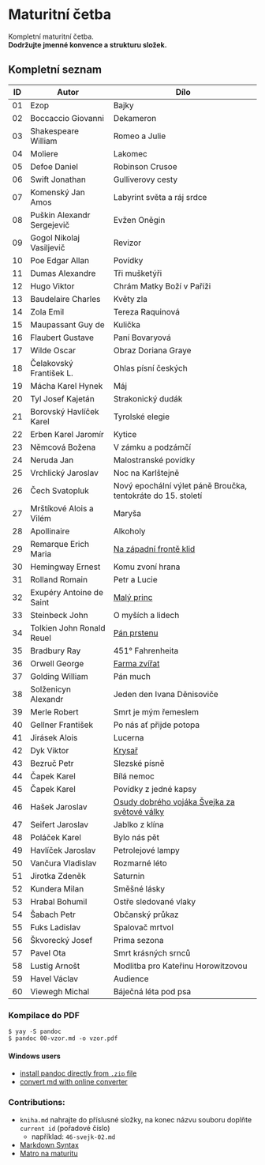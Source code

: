 # Maturitní četba

Kompletní maturitní četba.  
__Dodržujte jmenné konvence a strukturu složek.__

## Kompletní seznam

| **ID** | **Autor**                  | **Dílo**                                                                                                    |
| ------ | -------------------------- | ----------------------------------------------------------------------------------------------------------- |
| 01     | Ezop                       | Bajky                                                                                                       |
| 02     | Boccaccio Giovanni         | Dekameron                                                                                                   |
| 03     | Shakespeare William        | Romeo a Julie                                                                                               |
| 04     | Moliere                    | Lakomec                                                                                                     |
| 05     | Defoe Daniel               | Robinson Crusoe                                                                                             |
| 06     | Swift Jonathan             | Gulliverovy cesty                                                                                           |
| 07     | Komenský Jan Amos          | Labyrint světa a ráj srdce                                                                                  |
| 08     | Puškin Alexandr Sergejevič | Evžen Oněgin                                                                                                |
| 09     | Gogol Nikolaj Vasiljevič   | Revizor                                                                                                     |
| 10     | Poe Edgar Allan            | Povídky                                                                                                     |
| 11     | Dumas Alexandre            | Tři mušketýři                                                                                               |
| 12     | Hugo Viktor                | Chrám Matky Boží v Paříži                                                                                   |
| 13     | Baudelaire Charles         | Květy zla                                                                                                   |
| 14     | Zola Emil                  | Tereza Raquinová                                                                                            |
| 15     | Maupassant Guy de          | Kulička                                                                                                     |
| 16     | Flaubert Gustave           | Paní Bovaryová                                                                                              |
| 17     | Wilde Oscar                | Obraz Doriana Graye                                                                                         |
| 18     | Čelakovský František L.    | Ohlas písní českých                                                                                         |
| 19     | Mácha Karel Hynek          | Máj                                                                                                         |
| 20     | Tyl Josef Kajetán          | Strakonický dudák                                                                                           |
| 21     | Borovský Havlíček Karel    | Tyrolské elegie                                                                                             |
| 22     | Erben Karel Jaromír        | Kytice                                                                                                      |
| 23     | Němcová Božena             | V zámku a podzámčí                                                                                          |
| 24     | Neruda Jan                 | Malostranské povídky                                                                                        |
| 25     | Vrchlický Jaroslav         | Noc na Karlštejně                                                                                           |
| 26     | Čech Svatopluk             | Nový epochální výlet páně Broučka, tentokráte do 15. století                                                |
| 27     | Mrštíkové Alois a Vilém    | Maryša                                                                                                      |
| 28     | Apollinaire                | Alkoholy                                                                                                    |
| 29     | Remarque Erich Maria       | [Na západní frontě klid](https://github.com/SPSOAFM-IT18/cetba/blob/main/29-za-zapadni-fronte-klid/29-na-zapadni-fronte-klid.md)      |
| 30     | Hemingway Ernest           | Komu zvoní hrana                                                                                            |
| 31     | Rolland Romain             | Petr a Lucie                                                                                                |
| 32     | Exupéry Antoine de Saint   | [Malý princ](https://github.com/SPSOAFM-IT18/cetba/blob/main/32-maly-princ/32-maly-princ.md)                              |
| 33     | Steinbeck John             | O myších a lidech                                                                                           |
| 34     | Tolkien John Ronald Reuel  | [Pán prstenu](https://github.com/SPSOAFM-IT18/cetba/blob/main/34-pan-prstenu.md)                            |
| 35     | Bradbury Ray               | 451° Fahrenheita                                                                                            |
| 36     | Orwell George              | [Farma zvířat](https://github.com/SPSOAFM-IT18/cetba/blob/main/36-farma-zvirat/36-farma-zvirat.md)                          |
| 37     | Golding William            | Pán much                                                                                                    |
| 38     | Solženicyn Alexandr        | Jeden den Ivana Děnisoviče                                                                                  |
| 39     | Merle Robert               | Smrt je mým řemeslem                                                                                        |
| 40     | Gellner František          | Po nás ať přijde potopa                                                                                     |
| 41     | Jirásek Alois              | Lucerna                                                                                                     |
| 42     | Dyk Viktor                 | [Krysař](https://github.com/SPSOAFM-IT18/cetba/blob/main/42-krysar/42-krysar.md)                                      |
| 43     | Bezruč Petr                | Slezské písně                                                                                               |
| 44     | Čapek Karel                | Bílá nemoc                                                                                                  |
| 45     | Čapek Karel                | Povídky z jedné kapsy                                                                                       |
| 46     | Hašek Jaroslav             | [Osudy dobrého vojáka Švejka za světové války](https://github.com/SPSOAFM-IT18/cetba/blob/main/46-osudy-dobreho-vojaka-svejka-za-svetove-valky/46-svejk.md) |
| 47     | Seifert Jaroslav           | Jablko z klína                                                                                              |
| 48     | Poláček Karel              | Bylo nás pět                                                                                                |
| 49     | Havlíček Jaroslav          | Petrolejové lampy                                                                                           |
| 50     | Vančura Vladislav          | Rozmarné léto                                                                                               |
| 51     | Jirotka Zdeněk             | Saturnin                                                                                                    |
| 52     | Kundera Milan              | Směšné lásky                                                                                                |
| 53     | Hrabal Bohumil             | Ostře sledované vlaky                                                                                       |
| 54     | Šabach Petr                | Občanský průkaz                                                                                             |
| 55     | Fuks Ladislav              | Spalovač mrtvol                                                                                             |
| 56     | Škvorecký Josef            | Prima sezona                                                                                                |
| 57     | Pavel Ota                  | Smrt krásných srnců                                                                                         |
| 58     | Lustig Arnošt              | Modlitba pro Kateřinu Horowitzovou                                                                          |
| 59     | Havel Václav               | Audience                                                                                                    |
| 60     | Viewegh Michal             | Báječná léta pod psa                                                                                        |


### Kompilace do PDF

```
$ yay -S pandoc
$ pandoc 00-vzor.md -o vzor.pdf
```

#### Windows users
- [install pandoc directly from `.zip` file](https://github.com/jgm/pandoc/releases/tag/2.16)
- [convert md with online converter](https://cloudconvert.com/md-to-docx)

### Contributions:
- `kniha.md` nahrajte do příslusné složky, na konec názvu souboru doplňte `current id` (pořadové číslo)   
  * například: `46-svejk-02.md` 
- [Markdown Syntax](https://github.com/adam-p/markdown-here/wiki/Markdown-Cheatsheet)
- [Matro na maturitu](https://github.com/SPSOAFM-IT18/maturita)
